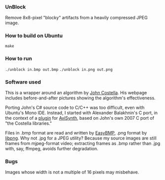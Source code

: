 ### UnBlock

Remove 8x8-pixel "blocky" artifacts from a heavily compressed JPEG image.

### How to build on Ubuntu

`make`

### How to run

`./unblock in.bmp out.bmp`
`./unblock in.png out.png`

### Software used

This is a wrapper around an algorithm by [John Costella](http://johncostella.webs.com/unblock/).
His webpage includes before-and-after pictures showing the algorithm's effectiveness.

Porting John's C# source code to C/C++ was too difficult, even with Ubuntu's Mono IDE.
Instead, I started with Alexander Balakhnin's C port,
in the context of a [plugin](http://avisynth.org.ru/unblock/unblock.html)
for [AviSynth](http://sourceforge.net/projects/avisynth2/),
based on John's own 2007 C port of "the Costella libraries."

Files in .bmp format are read and written by [EasyBMP](http://easybmp.sourceforge.net/),
.png format by [libpng](http://www.libpng.org/pub/png/libpng.html).
Why not .jpg for a JPEG utility?
Because my source images are still frames from mjpeg-format video;
extracting frames as .bmp rather than .jpg with, say, ffmpeg, avoids further degradation.

### Bugs

Images whose width is not a multiple of 16 pixels may misbehave.
